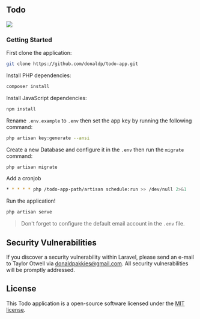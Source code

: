 ## Todo

<img src="demo,png">

### Getting Started

First clone the application:

```bash
git clone https://github.com/donaldp/todo-app.git
```

Install PHP dependencies:

```bash
composer install
```

Install JavaScript dependencies:

```bash
npm install
```

Rename `.env.example` to `.env` then set the app key by running the following command:

```bash
php artisan key:generate --ansi
```

Create a new Database and configure it in the `.env` then run the `migrate` command:

```bash
php artisan migrate
```

Add a cronjob

```bash
* * * * * php /todo-app-path/artisan schedule:run >> /dev/null 2>&1
```

Run the application!

```bash
php artisan serve
```

> Don't forget to configure the default email account in the `.env` file.

## Security Vulnerabilities

If you discover a security vulnerability within Laravel, please send an e-mail to Taylor Otwell via [donaldpakkies@gmail.com](mailto:donaldpakkies@gmail.com). All security vulnerabilities will be promptly addressed.

## License

This Todo application is a open-source software licensed under the [MIT license](https://opensource.org/licenses/MIT).
